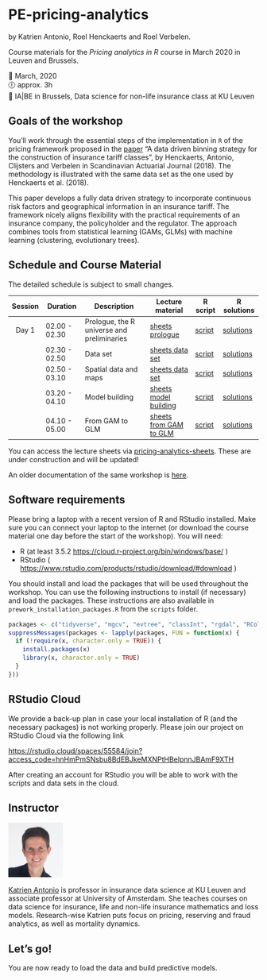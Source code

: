 
# PE-pricing-analytics

by Katrien Antonio, Roel Henckaerts and Roel Verbelen.

Course materials for the *Pricing analytics in R* course in March 2020
in Leuven and Brussels.

📆 March, 2020 <br> 🕕 approx. 3h <br> 📌 IA|BE in Brussels, Data science
for non-life insurance class at KU Leuven

## Goals of the workshop

You’ll work through the essential steps of the implementation in `R` of
the pricing framework proposed in the
[paper](https://www.tandfonline.com/doi/abs/10.1080/03461238.2018.1429300)
“A data driven binning strategy for the construction of insurance tariff
classes”, by Henckaerts, Antonio, Clijsters and Verbelen in Scandinavian
Actuarial Journal (2018). The methodology is illustrated with the same
data set as the one used by Henckaerts et al. (2018).

This paper develops a fully data driven strategy to incorporate
continuous risk factors and geographical information in an insurance
tariff. The framework nicely aligns flexibility with the practical
requirements of an insurance company, the policyholder and the
regulator. The approach combines tools from statistical learning (GAMs,
GLMs) with machine learning (clustering, evolutionary trees).

## Schedule and Course Material

The detailed schedule is subject to small changes.

| Session | Duration      | Description                                | Lecture material                                                                                                                                      | R script                                                                                          | R solutions                                                                |
| :-----: | ------------- | ------------------------------------------ | ----------------------------------------------------------------------------------------------------------------------------------------------------- | ------------------------------------------------------------------------------------------------- | -------------------------------------------------------------------------- |
|  Day 1  | 02.00 - 02.30 | Prologue, the R universe and preliminaries | [sheets prologue](https://katrienantonio.github.io/PE-pricing-analytics/sheets/pricing_analytics_with_GAMs_and_GLMs_IABE.html#prologue)               | [script](https://katrienantonio.github.io/PE-pricing-analytics/scripts/0_setup_prep_work.R)       | [solutions](https://katrienantonio.github.io/PE-pricing-analytics/scripts) |
|         | 02.30 - 02.50 | Data set                                   | [sheets data set](https://katrienantonio.github.io/PE-pricing-analytics/sheets/pricing_analytics_with_GAMs_and_GLMs_IABE.html#data-sets)              | [script](https://katrienantonio.github.io/PE-pricing-analytics/scripts/1_data_exploration.R)      | [solutions](https://katrienantonio.github.io/PE-pricing-analytics/scripts) |
|         | 02.50 - 03.10 | Spatial data and maps                      | [sheets data set](https://katrienantonio.github.io/PE-pricing-analytics/sheets/pricing_analytics_with_GAMs_and_GLMs_IABE.html#data-sets)              | [script](https://katrienantonio.github.io/PE-pricing-analytics/scripts/2_spatial_data_maps.R)     | [solutions](https://katrienantonio.github.io/PE-pricing-analytics/scripts) |
|         | 03.20 - 04.10 | Model building                             | [sheets model building](https://katrienantonio.github.io/PE-pricing-analytics/sheets/pricing_analytics_with_GAMs_and_GLMs_IABE.html#model-building)   | [script](https://katrienantonio.github.io/PE-pricing-analytics/scripts/3_basics_model_building.R) | [solutions](https://katrienantonio.github.io/PE-pricing-analytics/scripts) |
|         | 04.10 - 05.00 | From GAM to GLM                            | [sheets from GAM to GLM](https://katrienantonio.github.io/PE-pricing-analytics/sheets/pricing_analytics_with_GAMs_and_GLMs_IABE.html#from-gam-to-glm) | [script](https://katrienantonio.github.io/PE-pricing-analytics/scripts/4_clustering_binning.R)    | [solutions](https://katrienantonio.github.io/PE-pricing-analytics/scripts) |

You can access the lecture sheets via
[pricing-analytics-sheets](https://katrienantonio.github.io/PE-pricing-analytics/sheets/pricing_analytics_with_GAMs_and_GLMs_IABE.html).
These are under construction and will be updated\!

An older documentation of the same workshop is
[here](https://katrienantonio.github.io/PE-pricing-analytics/background/2019_04_APC_Pricing_analytics_in_R.html).

## Software requirements

Please bring a laptop with a recent version of R and RStudio installed.
Make sure you can connect your laptop to the internet (or download the
course material one day before the start of the workshop). You will
need:

  - R (at least 3.5.2 <https://cloud.r-project.org/bin/windows/base/> )
  - RStudio (
    <https://www.rstudio.com/products/rstudio/download/#download> )

You should install and load the packages that will be used throughout
the workshop. You can use the following instructions to install (if
necessary) and load the packages. These instructions are also available
in `prework_installation_packages.R` from the `scripts` folder.

``` r
packages <- c("tidyverse", "mgcv", "evtree", "classInt", "rgdal", "RColorBrewer", "grid", "gridExtra", "visreg", "sf", "tmap", "rgeos", "mapview", "leaflet")
suppressMessages(packages <- lapply(packages, FUN = function(x) {
  if (!require(x, character.only = TRUE)) {
    install.packages(x)
    library(x, character.only = TRUE)
  }
}))
```

## RStudio Cloud

We provide a back-up plan in case your local installation of R (and the
necessary packages) is not working properly. Please join our project on
RStudio Cloud via the following link

<https://rstudio.cloud/spaces/55584/join?access_code=hnHmPmSNsbu8BdEBJkeMXNPtHBelpnnJBAmF9XTH>

After creating an account for RStudio you will be able to work with the
scripts and data sets in the cloud.

## Instructor

<img src="img/Katrien.jpg" width="110"/>

<p align="justify">

[Katrien Antonio](https://katrienantonio.github.io/) is professor in
insurance data science at KU Leuven and associate professor at
University of Amsterdam. She teaches courses on data science for
insurance, life and non-life insurance mathematics and loss models.
Research-wise Katrien puts focus on pricing, reserving and fraud
analytics, as well as mortality dynamics.

## Let’s go\!

You are now ready to load the data and build predictive models.
